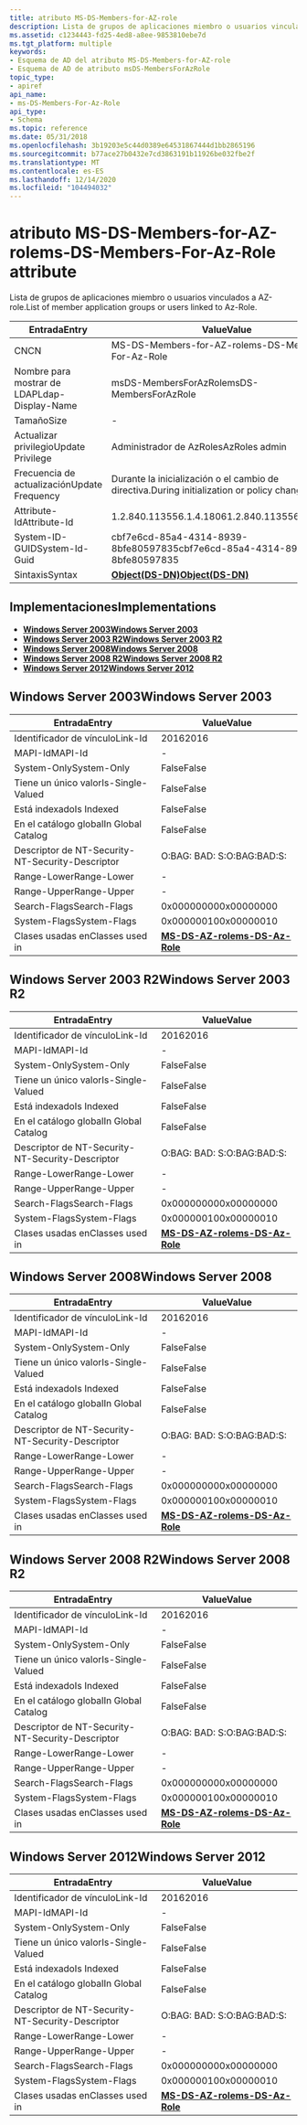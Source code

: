 ```yaml
---
title: atributo MS-DS-Members-for-AZ-role
description: Lista de grupos de aplicaciones miembro o usuarios vinculados a AZ-role.
ms.assetid: c1234443-fd25-4ed8-a8ee-9853810ebe7d
ms.tgt_platform: multiple
keywords:
- Esquema de AD del atributo MS-DS-Members-for-AZ-role
- Esquema de AD de atributo msDS-MembersForAzRole
topic_type:
- apiref
api_name:
- ms-DS-Members-For-Az-Role
api_type:
- Schema
ms.topic: reference
ms.date: 05/31/2018
ms.openlocfilehash: 3b19203e5c44d0389e64531867444d1bb2865196
ms.sourcegitcommit: b77ace27b0432e7cd3863191b11926be032fbe2f
ms.translationtype: MT
ms.contentlocale: es-ES
ms.lasthandoff: 12/14/2020
ms.locfileid: "104494032"
---
```

# <a name="ms-ds-members-for-az-role-attribute"></a><span data-ttu-id="bfe7e-105">atributo MS-DS-Members-for-AZ-role</span><span class="sxs-lookup"><span data-stu-id="bfe7e-105">ms-DS-Members-For-Az-Role attribute</span></span>

<span data-ttu-id="bfe7e-106">Lista de grupos de aplicaciones miembro o usuarios vinculados a AZ-role.</span><span class="sxs-lookup"><span data-stu-id="bfe7e-106">List of member application groups or users linked to Az-Role.</span></span>



| <span data-ttu-id="bfe7e-107">Entrada</span><span class="sxs-lookup"><span data-stu-id="bfe7e-107">Entry</span></span> | <span data-ttu-id="bfe7e-108">Value</span><span class="sxs-lookup"><span data-stu-id="bfe7e-108">Value</span></span> |
|-------------------|-----------------------------------------|
| <span data-ttu-id="bfe7e-109">CN</span><span class="sxs-lookup"><span data-stu-id="bfe7e-109">CN</span></span>                | <span data-ttu-id="bfe7e-110">MS-DS-Members-for-AZ-role</span><span class="sxs-lookup"><span data-stu-id="bfe7e-110">ms-DS-Members-For-Az-Role</span></span>               |
| <span data-ttu-id="bfe7e-111">Nombre para mostrar de LDAP</span><span class="sxs-lookup"><span data-stu-id="bfe7e-111">Ldap-Display-Name</span></span> | <span data-ttu-id="bfe7e-112">msDS-MembersForAzRole</span><span class="sxs-lookup"><span data-stu-id="bfe7e-112">msDS-MembersForAzRole</span></span>                   |
| <span data-ttu-id="bfe7e-113">Tamaño</span><span class="sxs-lookup"><span data-stu-id="bfe7e-113">Size</span></span>              | \-                                      |
| <span data-ttu-id="bfe7e-114">Actualizar privilegio</span><span class="sxs-lookup"><span data-stu-id="bfe7e-114">Update Privilege</span></span>  | <span data-ttu-id="bfe7e-115">Administrador de AzRoles</span><span class="sxs-lookup"><span data-stu-id="bfe7e-115">AzRoles admin</span></span>                           |
| <span data-ttu-id="bfe7e-116">Frecuencia de actualización</span><span class="sxs-lookup"><span data-stu-id="bfe7e-116">Update Frequency</span></span>  | <span data-ttu-id="bfe7e-117">Durante la inicialización o el cambio de directiva.</span><span class="sxs-lookup"><span data-stu-id="bfe7e-117">During initialization or policy change.</span></span> |
| <span data-ttu-id="bfe7e-118">Attribute-Id</span><span class="sxs-lookup"><span data-stu-id="bfe7e-118">Attribute-Id</span></span>      | <span data-ttu-id="bfe7e-119">1.2.840.113556.1.4.1806</span><span class="sxs-lookup"><span data-stu-id="bfe7e-119">1.2.840.113556.1.4.1806</span></span>                 |
| <span data-ttu-id="bfe7e-120">System-ID-GUID</span><span class="sxs-lookup"><span data-stu-id="bfe7e-120">System-Id-Guid</span></span>    | <span data-ttu-id="bfe7e-121">cbf7e6cd-85a4-4314-8939-8bfe80597835</span><span class="sxs-lookup"><span data-stu-id="bfe7e-121">cbf7e6cd-85a4-4314-8939-8bfe80597835</span></span>    |
| <span data-ttu-id="bfe7e-122">Sintaxis</span><span class="sxs-lookup"><span data-stu-id="bfe7e-122">Syntax</span></span>            | [<span data-ttu-id="bfe7e-123">**Object(DS-DN)**</span><span class="sxs-lookup"><span data-stu-id="bfe7e-123">**Object(DS-DN)**</span></span>](s-object-ds-dn.md) |



## <a name="implementations"></a><span data-ttu-id="bfe7e-124">Implementaciones</span><span class="sxs-lookup"><span data-stu-id="bfe7e-124">Implementations</span></span>

-   [<span data-ttu-id="bfe7e-125">**Windows Server 2003**</span><span class="sxs-lookup"><span data-stu-id="bfe7e-125">**Windows Server 2003**</span></span>](#windows-server-2003)
-   [<span data-ttu-id="bfe7e-126">**Windows Server 2003 R2**</span><span class="sxs-lookup"><span data-stu-id="bfe7e-126">**Windows Server 2003 R2**</span></span>](#windows-server-2003-r2)
-   [<span data-ttu-id="bfe7e-127">**Windows Server 2008**</span><span class="sxs-lookup"><span data-stu-id="bfe7e-127">**Windows Server 2008**</span></span>](#windows-server-2008)
-   [<span data-ttu-id="bfe7e-128">**Windows Server 2008 R2**</span><span class="sxs-lookup"><span data-stu-id="bfe7e-128">**Windows Server 2008 R2**</span></span>](#windows-server-2008-r2)
-   [<span data-ttu-id="bfe7e-129">**Windows Server 2012**</span><span class="sxs-lookup"><span data-stu-id="bfe7e-129">**Windows Server 2012**</span></span>](#windows-server-2012)

## <a name="windows-server-2003"></a><span data-ttu-id="bfe7e-130">Windows Server 2003</span><span class="sxs-lookup"><span data-stu-id="bfe7e-130">Windows Server 2003</span></span>



| <span data-ttu-id="bfe7e-131">Entrada</span><span class="sxs-lookup"><span data-stu-id="bfe7e-131">Entry</span></span> | <span data-ttu-id="bfe7e-132">Value</span><span class="sxs-lookup"><span data-stu-id="bfe7e-132">Value</span></span> |
|------------------------|---------------------------------------------------|
| <span data-ttu-id="bfe7e-133">Identificador de vínculo</span><span class="sxs-lookup"><span data-stu-id="bfe7e-133">Link-Id</span></span>                | <span data-ttu-id="bfe7e-134">2016</span><span class="sxs-lookup"><span data-stu-id="bfe7e-134">2016</span></span>                                              |
| <span data-ttu-id="bfe7e-135">MAPI-Id</span><span class="sxs-lookup"><span data-stu-id="bfe7e-135">MAPI-Id</span></span>                | \-                                                |
| <span data-ttu-id="bfe7e-136">System-Only</span><span class="sxs-lookup"><span data-stu-id="bfe7e-136">System-Only</span></span>            | <span data-ttu-id="bfe7e-137">False</span><span class="sxs-lookup"><span data-stu-id="bfe7e-137">False</span></span>                                             |
| <span data-ttu-id="bfe7e-138">Tiene un único valor</span><span class="sxs-lookup"><span data-stu-id="bfe7e-138">Is-Single-Valued</span></span>       | <span data-ttu-id="bfe7e-139">False</span><span class="sxs-lookup"><span data-stu-id="bfe7e-139">False</span></span>                                             |
| <span data-ttu-id="bfe7e-140">Está indexado</span><span class="sxs-lookup"><span data-stu-id="bfe7e-140">Is Indexed</span></span>             | <span data-ttu-id="bfe7e-141">False</span><span class="sxs-lookup"><span data-stu-id="bfe7e-141">False</span></span>                                             |
| <span data-ttu-id="bfe7e-142">En el catálogo global</span><span class="sxs-lookup"><span data-stu-id="bfe7e-142">In Global Catalog</span></span>      | <span data-ttu-id="bfe7e-143">False</span><span class="sxs-lookup"><span data-stu-id="bfe7e-143">False</span></span>                                             |
| <span data-ttu-id="bfe7e-144">Descriptor de NT-Security-</span><span class="sxs-lookup"><span data-stu-id="bfe7e-144">NT-Security-Descriptor</span></span> | <span data-ttu-id="bfe7e-145">O:BAG: BAD: S:</span><span class="sxs-lookup"><span data-stu-id="bfe7e-145">O:BAG:BAD:S:</span></span>                                      |
| <span data-ttu-id="bfe7e-146">Range-Lower</span><span class="sxs-lookup"><span data-stu-id="bfe7e-146">Range-Lower</span></span>            | \-                                                |
| <span data-ttu-id="bfe7e-147">Range-Upper</span><span class="sxs-lookup"><span data-stu-id="bfe7e-147">Range-Upper</span></span>            | \-                                                |
| <span data-ttu-id="bfe7e-148">Search-Flags</span><span class="sxs-lookup"><span data-stu-id="bfe7e-148">Search-Flags</span></span>           | <span data-ttu-id="bfe7e-149">0x00000000</span><span class="sxs-lookup"><span data-stu-id="bfe7e-149">0x00000000</span></span>                                        |
| <span data-ttu-id="bfe7e-150">System-Flags</span><span class="sxs-lookup"><span data-stu-id="bfe7e-150">System-Flags</span></span>           | <span data-ttu-id="bfe7e-151">0x00000010</span><span class="sxs-lookup"><span data-stu-id="bfe7e-151">0x00000010</span></span>                                        |
| <span data-ttu-id="bfe7e-152">Clases usadas en</span><span class="sxs-lookup"><span data-stu-id="bfe7e-152">Classes used in</span></span>        | [<span data-ttu-id="bfe7e-153">**MS-DS-AZ-role**</span><span class="sxs-lookup"><span data-stu-id="bfe7e-153">**ms-DS-Az-Role**</span></span>](c-msds-azrole.md)<br/> |



## <a name="windows-server-2003-r2"></a><span data-ttu-id="bfe7e-154">Windows Server 2003 R2</span><span class="sxs-lookup"><span data-stu-id="bfe7e-154">Windows Server 2003 R2</span></span>



| <span data-ttu-id="bfe7e-155">Entrada</span><span class="sxs-lookup"><span data-stu-id="bfe7e-155">Entry</span></span> | <span data-ttu-id="bfe7e-156">Value</span><span class="sxs-lookup"><span data-stu-id="bfe7e-156">Value</span></span> |
|------------------------|---------------------------------------------------|
| <span data-ttu-id="bfe7e-157">Identificador de vínculo</span><span class="sxs-lookup"><span data-stu-id="bfe7e-157">Link-Id</span></span>                | <span data-ttu-id="bfe7e-158">2016</span><span class="sxs-lookup"><span data-stu-id="bfe7e-158">2016</span></span>                                              |
| <span data-ttu-id="bfe7e-159">MAPI-Id</span><span class="sxs-lookup"><span data-stu-id="bfe7e-159">MAPI-Id</span></span>                | \-                                                |
| <span data-ttu-id="bfe7e-160">System-Only</span><span class="sxs-lookup"><span data-stu-id="bfe7e-160">System-Only</span></span>            | <span data-ttu-id="bfe7e-161">False</span><span class="sxs-lookup"><span data-stu-id="bfe7e-161">False</span></span>                                             |
| <span data-ttu-id="bfe7e-162">Tiene un único valor</span><span class="sxs-lookup"><span data-stu-id="bfe7e-162">Is-Single-Valued</span></span>       | <span data-ttu-id="bfe7e-163">False</span><span class="sxs-lookup"><span data-stu-id="bfe7e-163">False</span></span>                                             |
| <span data-ttu-id="bfe7e-164">Está indexado</span><span class="sxs-lookup"><span data-stu-id="bfe7e-164">Is Indexed</span></span>             | <span data-ttu-id="bfe7e-165">False</span><span class="sxs-lookup"><span data-stu-id="bfe7e-165">False</span></span>                                             |
| <span data-ttu-id="bfe7e-166">En el catálogo global</span><span class="sxs-lookup"><span data-stu-id="bfe7e-166">In Global Catalog</span></span>      | <span data-ttu-id="bfe7e-167">False</span><span class="sxs-lookup"><span data-stu-id="bfe7e-167">False</span></span>                                             |
| <span data-ttu-id="bfe7e-168">Descriptor de NT-Security-</span><span class="sxs-lookup"><span data-stu-id="bfe7e-168">NT-Security-Descriptor</span></span> | <span data-ttu-id="bfe7e-169">O:BAG: BAD: S:</span><span class="sxs-lookup"><span data-stu-id="bfe7e-169">O:BAG:BAD:S:</span></span>                                      |
| <span data-ttu-id="bfe7e-170">Range-Lower</span><span class="sxs-lookup"><span data-stu-id="bfe7e-170">Range-Lower</span></span>            | \-                                                |
| <span data-ttu-id="bfe7e-171">Range-Upper</span><span class="sxs-lookup"><span data-stu-id="bfe7e-171">Range-Upper</span></span>            | \-                                                |
| <span data-ttu-id="bfe7e-172">Search-Flags</span><span class="sxs-lookup"><span data-stu-id="bfe7e-172">Search-Flags</span></span>           | <span data-ttu-id="bfe7e-173">0x00000000</span><span class="sxs-lookup"><span data-stu-id="bfe7e-173">0x00000000</span></span>                                        |
| <span data-ttu-id="bfe7e-174">System-Flags</span><span class="sxs-lookup"><span data-stu-id="bfe7e-174">System-Flags</span></span>           | <span data-ttu-id="bfe7e-175">0x00000010</span><span class="sxs-lookup"><span data-stu-id="bfe7e-175">0x00000010</span></span>                                        |
| <span data-ttu-id="bfe7e-176">Clases usadas en</span><span class="sxs-lookup"><span data-stu-id="bfe7e-176">Classes used in</span></span>        | [<span data-ttu-id="bfe7e-177">**MS-DS-AZ-role**</span><span class="sxs-lookup"><span data-stu-id="bfe7e-177">**ms-DS-Az-Role**</span></span>](c-msds-azrole.md)<br/> |



## <a name="windows-server-2008"></a><span data-ttu-id="bfe7e-178">Windows Server 2008</span><span class="sxs-lookup"><span data-stu-id="bfe7e-178">Windows Server 2008</span></span>



| <span data-ttu-id="bfe7e-179">Entrada</span><span class="sxs-lookup"><span data-stu-id="bfe7e-179">Entry</span></span> | <span data-ttu-id="bfe7e-180">Value</span><span class="sxs-lookup"><span data-stu-id="bfe7e-180">Value</span></span> |
|------------------------|---------------------------------------------------|
| <span data-ttu-id="bfe7e-181">Identificador de vínculo</span><span class="sxs-lookup"><span data-stu-id="bfe7e-181">Link-Id</span></span>                | <span data-ttu-id="bfe7e-182">2016</span><span class="sxs-lookup"><span data-stu-id="bfe7e-182">2016</span></span>                                              |
| <span data-ttu-id="bfe7e-183">MAPI-Id</span><span class="sxs-lookup"><span data-stu-id="bfe7e-183">MAPI-Id</span></span>                | \-                                                |
| <span data-ttu-id="bfe7e-184">System-Only</span><span class="sxs-lookup"><span data-stu-id="bfe7e-184">System-Only</span></span>            | <span data-ttu-id="bfe7e-185">False</span><span class="sxs-lookup"><span data-stu-id="bfe7e-185">False</span></span>                                             |
| <span data-ttu-id="bfe7e-186">Tiene un único valor</span><span class="sxs-lookup"><span data-stu-id="bfe7e-186">Is-Single-Valued</span></span>       | <span data-ttu-id="bfe7e-187">False</span><span class="sxs-lookup"><span data-stu-id="bfe7e-187">False</span></span>                                             |
| <span data-ttu-id="bfe7e-188">Está indexado</span><span class="sxs-lookup"><span data-stu-id="bfe7e-188">Is Indexed</span></span>             | <span data-ttu-id="bfe7e-189">False</span><span class="sxs-lookup"><span data-stu-id="bfe7e-189">False</span></span>                                             |
| <span data-ttu-id="bfe7e-190">En el catálogo global</span><span class="sxs-lookup"><span data-stu-id="bfe7e-190">In Global Catalog</span></span>      | <span data-ttu-id="bfe7e-191">False</span><span class="sxs-lookup"><span data-stu-id="bfe7e-191">False</span></span>                                             |
| <span data-ttu-id="bfe7e-192">Descriptor de NT-Security-</span><span class="sxs-lookup"><span data-stu-id="bfe7e-192">NT-Security-Descriptor</span></span> | <span data-ttu-id="bfe7e-193">O:BAG: BAD: S:</span><span class="sxs-lookup"><span data-stu-id="bfe7e-193">O:BAG:BAD:S:</span></span>                                      |
| <span data-ttu-id="bfe7e-194">Range-Lower</span><span class="sxs-lookup"><span data-stu-id="bfe7e-194">Range-Lower</span></span>            | \-                                                |
| <span data-ttu-id="bfe7e-195">Range-Upper</span><span class="sxs-lookup"><span data-stu-id="bfe7e-195">Range-Upper</span></span>            | \-                                                |
| <span data-ttu-id="bfe7e-196">Search-Flags</span><span class="sxs-lookup"><span data-stu-id="bfe7e-196">Search-Flags</span></span>           | <span data-ttu-id="bfe7e-197">0x00000000</span><span class="sxs-lookup"><span data-stu-id="bfe7e-197">0x00000000</span></span>                                        |
| <span data-ttu-id="bfe7e-198">System-Flags</span><span class="sxs-lookup"><span data-stu-id="bfe7e-198">System-Flags</span></span>           | <span data-ttu-id="bfe7e-199">0x00000010</span><span class="sxs-lookup"><span data-stu-id="bfe7e-199">0x00000010</span></span>                                        |
| <span data-ttu-id="bfe7e-200">Clases usadas en</span><span class="sxs-lookup"><span data-stu-id="bfe7e-200">Classes used in</span></span>        | [<span data-ttu-id="bfe7e-201">**MS-DS-AZ-role**</span><span class="sxs-lookup"><span data-stu-id="bfe7e-201">**ms-DS-Az-Role**</span></span>](c-msds-azrole.md)<br/> |



## <a name="windows-server-2008-r2"></a><span data-ttu-id="bfe7e-202">Windows Server 2008 R2</span><span class="sxs-lookup"><span data-stu-id="bfe7e-202">Windows Server 2008 R2</span></span>



| <span data-ttu-id="bfe7e-203">Entrada</span><span class="sxs-lookup"><span data-stu-id="bfe7e-203">Entry</span></span> | <span data-ttu-id="bfe7e-204">Value</span><span class="sxs-lookup"><span data-stu-id="bfe7e-204">Value</span></span> |
|------------------------|---------------------------------------------------|
| <span data-ttu-id="bfe7e-205">Identificador de vínculo</span><span class="sxs-lookup"><span data-stu-id="bfe7e-205">Link-Id</span></span>                | <span data-ttu-id="bfe7e-206">2016</span><span class="sxs-lookup"><span data-stu-id="bfe7e-206">2016</span></span>                                              |
| <span data-ttu-id="bfe7e-207">MAPI-Id</span><span class="sxs-lookup"><span data-stu-id="bfe7e-207">MAPI-Id</span></span>                | \-                                                |
| <span data-ttu-id="bfe7e-208">System-Only</span><span class="sxs-lookup"><span data-stu-id="bfe7e-208">System-Only</span></span>            | <span data-ttu-id="bfe7e-209">False</span><span class="sxs-lookup"><span data-stu-id="bfe7e-209">False</span></span>                                             |
| <span data-ttu-id="bfe7e-210">Tiene un único valor</span><span class="sxs-lookup"><span data-stu-id="bfe7e-210">Is-Single-Valued</span></span>       | <span data-ttu-id="bfe7e-211">False</span><span class="sxs-lookup"><span data-stu-id="bfe7e-211">False</span></span>                                             |
| <span data-ttu-id="bfe7e-212">Está indexado</span><span class="sxs-lookup"><span data-stu-id="bfe7e-212">Is Indexed</span></span>             | <span data-ttu-id="bfe7e-213">False</span><span class="sxs-lookup"><span data-stu-id="bfe7e-213">False</span></span>                                             |
| <span data-ttu-id="bfe7e-214">En el catálogo global</span><span class="sxs-lookup"><span data-stu-id="bfe7e-214">In Global Catalog</span></span>      | <span data-ttu-id="bfe7e-215">False</span><span class="sxs-lookup"><span data-stu-id="bfe7e-215">False</span></span>                                             |
| <span data-ttu-id="bfe7e-216">Descriptor de NT-Security-</span><span class="sxs-lookup"><span data-stu-id="bfe7e-216">NT-Security-Descriptor</span></span> | <span data-ttu-id="bfe7e-217">O:BAG: BAD: S:</span><span class="sxs-lookup"><span data-stu-id="bfe7e-217">O:BAG:BAD:S:</span></span>                                      |
| <span data-ttu-id="bfe7e-218">Range-Lower</span><span class="sxs-lookup"><span data-stu-id="bfe7e-218">Range-Lower</span></span>            | \-                                                |
| <span data-ttu-id="bfe7e-219">Range-Upper</span><span class="sxs-lookup"><span data-stu-id="bfe7e-219">Range-Upper</span></span>            | \-                                                |
| <span data-ttu-id="bfe7e-220">Search-Flags</span><span class="sxs-lookup"><span data-stu-id="bfe7e-220">Search-Flags</span></span>           | <span data-ttu-id="bfe7e-221">0x00000000</span><span class="sxs-lookup"><span data-stu-id="bfe7e-221">0x00000000</span></span>                                        |
| <span data-ttu-id="bfe7e-222">System-Flags</span><span class="sxs-lookup"><span data-stu-id="bfe7e-222">System-Flags</span></span>           | <span data-ttu-id="bfe7e-223">0x00000010</span><span class="sxs-lookup"><span data-stu-id="bfe7e-223">0x00000010</span></span>                                        |
| <span data-ttu-id="bfe7e-224">Clases usadas en</span><span class="sxs-lookup"><span data-stu-id="bfe7e-224">Classes used in</span></span>        | [<span data-ttu-id="bfe7e-225">**MS-DS-AZ-role**</span><span class="sxs-lookup"><span data-stu-id="bfe7e-225">**ms-DS-Az-Role**</span></span>](c-msds-azrole.md)<br/> |



## <a name="windows-server-2012"></a><span data-ttu-id="bfe7e-226">Windows Server 2012</span><span class="sxs-lookup"><span data-stu-id="bfe7e-226">Windows Server 2012</span></span>



| <span data-ttu-id="bfe7e-227">Entrada</span><span class="sxs-lookup"><span data-stu-id="bfe7e-227">Entry</span></span> | <span data-ttu-id="bfe7e-228">Value</span><span class="sxs-lookup"><span data-stu-id="bfe7e-228">Value</span></span> |
|------------------------|---------------------------------------------------|
| <span data-ttu-id="bfe7e-229">Identificador de vínculo</span><span class="sxs-lookup"><span data-stu-id="bfe7e-229">Link-Id</span></span>                | <span data-ttu-id="bfe7e-230">2016</span><span class="sxs-lookup"><span data-stu-id="bfe7e-230">2016</span></span>                                              |
| <span data-ttu-id="bfe7e-231">MAPI-Id</span><span class="sxs-lookup"><span data-stu-id="bfe7e-231">MAPI-Id</span></span>                | \-                                                |
| <span data-ttu-id="bfe7e-232">System-Only</span><span class="sxs-lookup"><span data-stu-id="bfe7e-232">System-Only</span></span>            | <span data-ttu-id="bfe7e-233">False</span><span class="sxs-lookup"><span data-stu-id="bfe7e-233">False</span></span>                                             |
| <span data-ttu-id="bfe7e-234">Tiene un único valor</span><span class="sxs-lookup"><span data-stu-id="bfe7e-234">Is-Single-Valued</span></span>       | <span data-ttu-id="bfe7e-235">False</span><span class="sxs-lookup"><span data-stu-id="bfe7e-235">False</span></span>                                             |
| <span data-ttu-id="bfe7e-236">Está indexado</span><span class="sxs-lookup"><span data-stu-id="bfe7e-236">Is Indexed</span></span>             | <span data-ttu-id="bfe7e-237">False</span><span class="sxs-lookup"><span data-stu-id="bfe7e-237">False</span></span>                                             |
| <span data-ttu-id="bfe7e-238">En el catálogo global</span><span class="sxs-lookup"><span data-stu-id="bfe7e-238">In Global Catalog</span></span>      | <span data-ttu-id="bfe7e-239">False</span><span class="sxs-lookup"><span data-stu-id="bfe7e-239">False</span></span>                                             |
| <span data-ttu-id="bfe7e-240">Descriptor de NT-Security-</span><span class="sxs-lookup"><span data-stu-id="bfe7e-240">NT-Security-Descriptor</span></span> | <span data-ttu-id="bfe7e-241">O:BAG: BAD: S:</span><span class="sxs-lookup"><span data-stu-id="bfe7e-241">O:BAG:BAD:S:</span></span>                                      |
| <span data-ttu-id="bfe7e-242">Range-Lower</span><span class="sxs-lookup"><span data-stu-id="bfe7e-242">Range-Lower</span></span>            | \-                                                |
| <span data-ttu-id="bfe7e-243">Range-Upper</span><span class="sxs-lookup"><span data-stu-id="bfe7e-243">Range-Upper</span></span>            | \-                                                |
| <span data-ttu-id="bfe7e-244">Search-Flags</span><span class="sxs-lookup"><span data-stu-id="bfe7e-244">Search-Flags</span></span>           | <span data-ttu-id="bfe7e-245">0x00000000</span><span class="sxs-lookup"><span data-stu-id="bfe7e-245">0x00000000</span></span>                                        |
| <span data-ttu-id="bfe7e-246">System-Flags</span><span class="sxs-lookup"><span data-stu-id="bfe7e-246">System-Flags</span></span>           | <span data-ttu-id="bfe7e-247">0x00000010</span><span class="sxs-lookup"><span data-stu-id="bfe7e-247">0x00000010</span></span>                                        |
| <span data-ttu-id="bfe7e-248">Clases usadas en</span><span class="sxs-lookup"><span data-stu-id="bfe7e-248">Classes used in</span></span>        | [<span data-ttu-id="bfe7e-249">**MS-DS-AZ-role**</span><span class="sxs-lookup"><span data-stu-id="bfe7e-249">**ms-DS-Az-Role**</span></span>](c-msds-azrole.md)<br/> |



 

 






